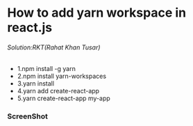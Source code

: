 # How to add yarn workspace in react.js

<h6>Solution:RKT(Rahat Khan Tusar)</h6>


+ 1.npm install -g yarn
+ 2.npm install yarn-workspaces
+ 3.yarn install
+ 4.yarn add create-react-app 
+ 5.yarn create-react-app my-app


### ScreenShot ###












